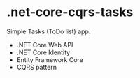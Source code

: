 # .net-core-cqrs-tasks

Simple Tasks (ToDo list) app.

- .NET Core Web API
- .NET Core Identity
- Entity Framework Core
- CQRS pattern
